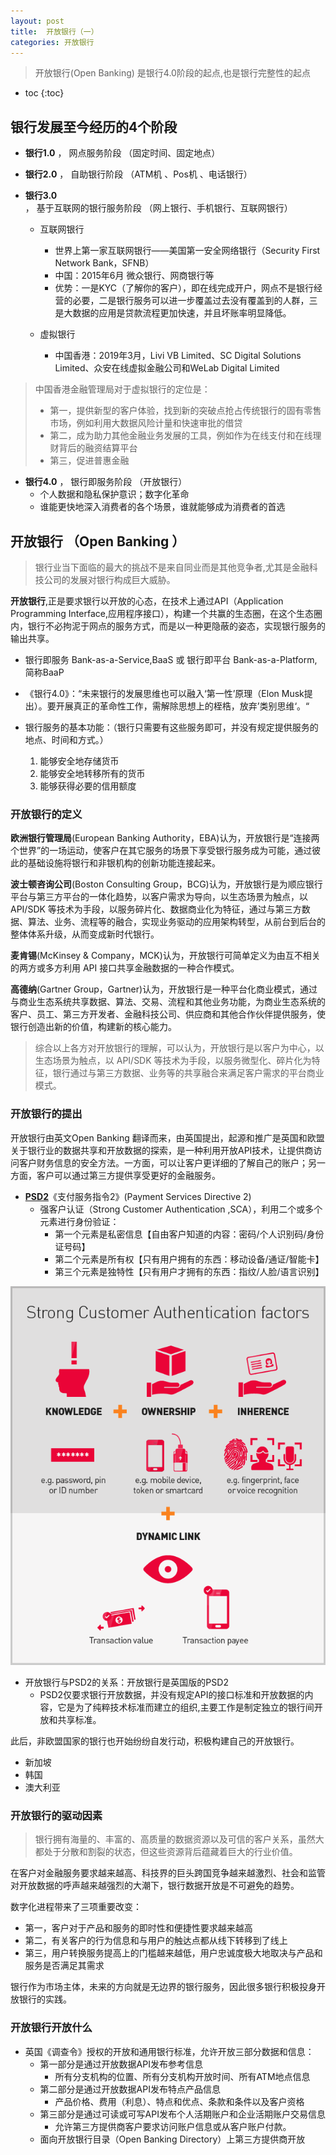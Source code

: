 ```yaml
---
layout: post
title:  开放银行（一）
categories: 开放银行
---
```




> 开放银行(Open Banking) 是银行4.0阶段的起点,也是银行完整性的起点

* toc
{:toc}

##  银行发展至今经历的4个阶段

- **银行1.0** ， 网点服务阶段 （固定时间、固定地点）

- **银行2.0** ， 自助银行阶段  （ATM机 、Pos机 、电话银行）

- **银行3.0** ， 基于互联网的银行服务阶段 （网上银行、手机银行、互联网银行）
  - 互联网银行
  
    - 世界上第一家互联网银行——美国第一安全网络银行（Security First Network Bank，SFNB）
    - 中国：2015年6月 微众银行、网商银行等
    - 优势：一是KYC（了解你的客户），即在线完成开户，网点不是银行经营的必要，二是银行服务可以进一步覆盖过去没有覆盖到的人群，三是大数据的应用是贷款流程更加快速，并且坏账率明显降低。
  
  - 虚拟银行
  	- 中国香港：2019年3月，Livi VB Limited、SC Digital Solutions Limited、众安在线虚拟金融公司和WeLab Digital Limited
  
> 中国香港金融管理局对于虚拟银行的定位是：
>
> - 第一，提供新型的客户体验，找到新的突破点抢占传统银行的固有零售市场，例如利用大数据风险计量和快速审批的借贷
> - 第二，成为助力其他金融业务发展的工具，例如作为在线支付和在线理财背后的融资结算平台
> - 第三，促进普惠金融



- **银行4.0** ， 银行即服务阶段 （开放银行）
  - 个人数据和隐私保护意识；数字化革命
  - 谁能更快地深入消费者的各个场景，谁就能够成为消费者的首选

## 开放银行 （Open Banking ）

> 银行业当下面临的最大的挑战不是来自同业而是其他竞争者,尤其是金融科技公司的发展对银行构成巨大威胁。

**开放银行**,正是要求银行以开放的心态，在技术上通过API（Application Programming Interface,应用程序接口），构建一个共赢的生态圈，在这个生态圈内，银行不必拘泥于网点的服务方式，而是以一种更隐蔽的姿态，实现银行服务的输出共享。

- 银行即服务 Bank-as-a-Service,BaaS 或 银行即平台 Bank-as-a-Platform,简称BaaP

- 《银行4.0》：“未来银行的发展思维也可以融入‘第一性’原理（Elon Musk提出）。要开展真正的革命性工作，需解除思想上的桎梏，放弃’类别思维‘。“

- 银行服务的基本功能：（银行只需要有这些服务即可，并没有规定提供服务的地点、时间和方式。）

  1. 能够安全地存储货币 
  2. 能够安全地转移所有的货币
  3. 能够获得必要的信用额度

### 开放银行的定义
**欧洲银行管理局**(European Banking Authority，EBA)认为，开放银行是“连接两个世界”的一场运动，使客户在其它服务的场景下享受银行服务成为可能，通过彼此的基础设施将银行和非银机构的创新功能连接起来。

**波士顿咨询公司**(Boston Consulting Group，BCG)认为，开放银行是为顺应银行平台与第三方平台的一体化趋势，以客户需求为导向，以生态场景为触点，以API/SDK 等技术为手段，以服务碎片化、数据商业化为特征，通过与第三方数据、算法、业务、流程等的融合，实现业务驱动的应用架构转型，从前台到后台的整体体系升级，从而变成新时代银行。

**麦肯锡**(McKinsey & Company，MCK)认为，开放银行可简单定义为由互不相关的两方或多方利用 API 接口共享金融数据的一种合作模式。

**高德纳**(Gartner Group，Gartner)认为，开放银行是一种平台化商业模式，通过与商业生态系统共享数据、算法、交易、流程和其他业务功能，为商业生态系统的客户、员工、第三方开发者、金融科技公司、供应商和其他合作伙伴提供服务，使银行创造出新的价值，构建新的核心能力。

>综合以上各方对开放银行的理解，可以认为，开放银行是以客户为中心，以生态场景为触点，以 API/SDK 等技术为手段，以服务微型化、碎片化为特征，银行通过与第三方数据、业务等的共享融合来满足客户需求的平台商业模式。

### 开放银行的提出

开放银行由英文Open Banking 翻译而来，由英国提出，起源和推广是英国和欧盟关于银行业的数据共享和开放数据的探索，是一种利用开放API技术，让提供商访问客户财务信息的安全方法。一方面，可以让客户更详细的了解自己的账户；另一方面，客户可以通过第三方提供享受更好的金融服务。

- [**PSD2**](https://www.gemalto.com/financial/ebanking/psd2)《支付服务指令2》(Payment Services Directive 2)
  - 强客户认证（Strong Customer Authentication ,SCA），利用二个或多个元素进行身份验证：
    - 第一个元素是私密信息【自由客户知道的内容：密码/个人识别码/身份证号码】
    - 第二个元素是所有权【只有用户拥有的东西：移动设备/通证/智能卡】
    - 第三个元素是独特性【只有用户才拥有的东西：指纹/人脸/语言识别】

![psd2 compliance](../images/infog.png)

- 开放银行与PSD2的关系：开放银行是英国版的PSD2
  - PSD2仅要求银行开放数据，并没有规定API的接口标准和开放数据的内容，它是为了纯粹技术标准而建立的组织,主要工作是制定独立的银行间开放和共享标准。

此后，非欧盟国家的银行也开始纷纷自发行动，积极构建自己的开放银行。
  - 新加坡
  - 韩国
  - 澳大利亚

### 开放银行的驱动因素

> 银行拥有海量的、丰富的、高质量的数据资源以及可信的客户关系，虽然大都处于分散和割裂的状态，但这些资源背后蕴藏着巨大的行业价值。

在客户对金融服务要求越来越高、科技界的巨头跨国竞争越来越激烈、社会和监管对开放数据的呼声越来越强烈的大潮下，银行数据开放是不可避免的趋势。

数字化进程带来了三项重要改变：

- 第一，客户对于产品和服务的即时性和便捷性要求越来越高
- 第二，有关客户的行为信息和与用户的触达点都从线下转移到了线上
- 第三，用户转换服务提高上的门槛越来越低，用户忠诚度极大地取决与产品和服务是否满足其需求

银行作为市场主体，未来的方向就是无边界的银行服务，因此很多银行积极投身开放银行的实践。

### 开放银行开放什么

- 英国《调查令》授权的开放和通用银行标准，允许开放三部分数据和信息：
  - 第一部分是通过开放数据API发布参考信息
    - 所有分支机构的位置、所有分支机构开放时间、所有ATM地点信息
  - 第二部分是通过开放数据API发布特点产品信息
    - 产品价格、费用（利息）、特点和优点、条款和条件以及客户资格
  - 第三部分是通过可读或可写API发布个人活期账户和企业活期账户交易信息
    - 允许第三方提供商客户要求访问账户信息或从客户账户付款。
  - 面向开放银行目录（Open Banking Directory）上第三方提供商开放